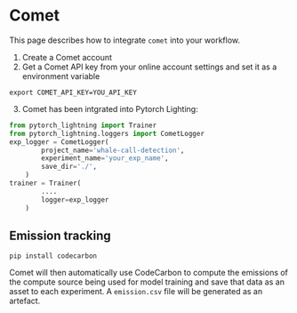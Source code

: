 # Comet
This page describes how to integrate `comet` into your workflow.
1. Create a Comet account
2. Get a Comet API key from your online account settings and set it as a environment variable
```
export COMET_API_KEY=YOU_API_KEY
```
3. Comet has been intgrated into Pytorch Lighting:
```python
from pytorch_lightning import Trainer
from pytorch_lightning.loggers import CometLogger
exp_logger = CometLogger(
        project_name='whale-call-detection',
        experiment_name='your_exp_name',
        save_dir='./',
    )
trainer = Trainer(
        ....
        logger=exp_logger
    )
```

## Emission tracking
```
pip install codecarbon
```
Comet will then automatically use CodeCarbon to compute the emissions of the compute source being used for model training and save that data as an asset to each experiment. A `emission.csv` file will be generated as an artefact.